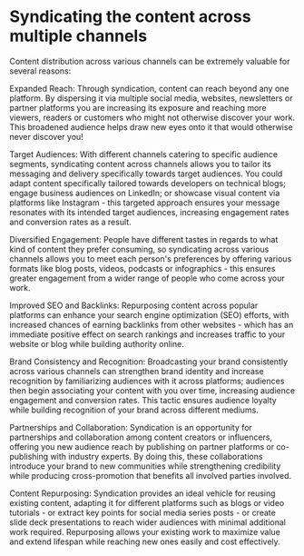 # Syndicating the content across multiple channels

Content distribution across various channels can be extremely valuable for several reasons:

<span class="highlight">Expanded Reach</span>: Through syndication, content can reach beyond any one platform. By dispersing it via multiple social media, websites, newsletters or partner platforms you are increasing its exposure and reaching more viewers, readers or customers who might not otherwise discover your work. This broadened audience helps draw new eyes onto it that would otherwise never discover you!

<span class="highlight">Target Audiences</span>: With different channels catering to specific audience segments, syndicating content across channels allows you to tailor its messaging and delivery specifically towards target audiences. You could adapt content specifically tailored towards developers on technical blogs; engage business audiences on LinkedIn; or showcase visual content via platforms like Instagram - this targeted approach ensures your message resonates with its intended target audiences, increasing engagement rates and conversion rates as a result.

<span class="highlight">Diversified Engagement</span>: People have different tastes in regards to what kind of content they prefer consuming, so syndicating across various channels allows you to meet each person's preferences by offering various formats like blog posts, videos, podcasts or infographics - this ensures greater engagement from a wider range of people who come across your work.

<span class="highlight">Improved SEO and Backlinks</span>: Repurposing content across popular platforms can enhance your search engine optimization (SEO) efforts, with increased chances of earning backlinks from other websites - which has an immediate positive effect on search rankings and increases traffic to your website or blog while building authority online.

<span class="highlight">Brand Consistency and Recognition</span>: Broadcasting your brand consistently across various channels can strengthen brand identity and increase recognition by familiarizing audiences with it across platforms; audiences then begin associating your content with you over time, increasing audience engagement and conversion rates. This tactic ensures audience loyalty while building recognition of your brand across different mediums.

<span class="highlight">Partnerships and Collaboration</span>: Syndication is an opportunity for partnerships and collaboration among content creators or influencers, offering you new audience reach by publishing on partner platforms or co-publishing with industry experts. By doing this, these collaborations introduce your brand to new communities while strengthening credibility while producing cross-promotion that benefits all involved parties involved.

<span class="highlight">Content Repurposing</span>: Syndication provides an ideal vehicle for reusing existing content, adapting it for different platforms such as blogs or video tutorials - or extract key points for social media series posts - or create slide deck presentations to reach wider audiences with minimal additional work required. Repurposing allows your existing work to maximize value and extend lifespan while reaching new ones easily and cost effectively.